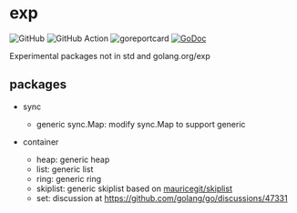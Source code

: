 # exp

![GitHub](https://img.shields.io/github/license/smallnest/exp) ![GitHub Action](https://github.com/smallnest/exp/actions/workflows/action.yaml/badge.svg) ![[goreportcard](https://goreportcard.com/report/github.com/smallnest/exp)](https://goreportcard.com/badge/github.com/smallnest/exp) [![GoDoc](https://godoc.org/github.com/smallnest/exp?status.png)](http://godoc.org/github.com/smallnest/exp)  



Experimental packages not in std and golang.org/exp


## packages

- sync
  - generic sync.Map: modify sync.Map to support generic

- container
  - heap: generic heap
  - list: generic list
  - ring: generic ring
  - skiplist: generic skiplist based on [mauricegit/skiplist](https://github.com/mauricegit/skiplist)
  - set: discussion at https://github.com/golang/go/discussions/47331 